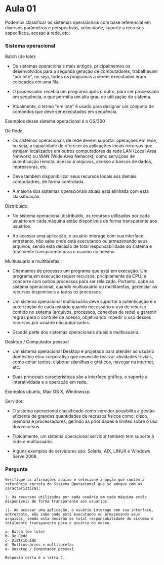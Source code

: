 # Aula 01

Podemos classificar os sistemas operacionais com base referencial em diversos parâmetros e perspectivas, velocidade, suporte a recrusos específicos, acesso à rede, etc.

### Sistema operacional 

Batch (de lote):

- Os sistemas operacionais mais antigos, pricipalmentes os desenvolvidos para a segunda geração de computadores, trabalhavam "por lote", ou seja, todos os programas a serem executados eram colocados em uma fila.

- O processador recebia um programa após o outro, para ser processado em sequência, o que permitia um alto grau de utilização do sistema.

- Atualmente, o termo "em lote" é usado para designar um conjunto de comandos que deve ser executados em sequência.

Exemplos desse sistema operacional é o OS/360


De Rede:

- Os sistemas operacionais de rede devem suportar operações em rede, ou seja, a capacidade de oferecer às aplicações locais recursos que estejam localizados em outros computadores da rede LAN (Local Area Network) ou WAN (Wide Area Network), como serviçoes de autenticação remota, acesso a arquivos, acesso a bancos de dados, impressoras, etc.

- Deve também disponibilizar seus recursos locais aos demais computadres, de forma controlada.

- A maioria dos sistemas operacionais atuais está alinhada com esta classificação.

Distribuído:

- No sistema operacional distribuído, os recursos utilizados por cada usuário em cada máquina estão disponíveis de forma transparente aos usuários.

- Ao acessar uma aplicação, o usuário interage com sua interface, entretanto, não sabe onde está executando ou armazenando seus arquivos, sendo esta decisão de total responsabilidade do sistema e totalmente transparente para o usuário do mesmo.

Multiusuário e multitarefas:

- Chamamos de processo um programa que está em execução. Um programa em execução requer recursos, priciplamente da CPU, e concorre com outros processos para ser relaizado. Portanto, cabe ao sistema operacional, quando multiusuário ou multitarefas, gerenciar os recursos dispomíveis a todos os processos.

- Um sistema operacional multiusuário deve suportar a autenticação e a autorização de cada usuário quando necessário o uso de resurso contido  no sistema (arquivos, processos, conexões de rede) e garantir regras para o controle de acesso, objetivando impedir  o uso desses recursos por usuário não autorizados.

-  Grande parte dos sistemas operacionais atuais é multiusuário.

Desktop / Computador pessoal

- Um sistema operacional Desktop é projetado para atender ao usuário doméstico e/ou corporativo que necessite realizar atividades triviais, como editar textos, elaborar planilhas e gráficos, navegar na internet, etc.

- Suas principais características são a interface gráfica, o suporte à interatividade e a operação em rede.

Exemplos ubuntu, Mac OS X, Windowsxp.

Servidor:

- O sistema operacional classificado como servidor possibilita a gestão eficiente de grandes quantidades de recrusos físicos como: disco, memória e processadores, gerindo as prioridades e limites sobre o uso dos recursos.

- Tipicamente, um sistema operacional servidor também tem suporte à rede e multiusuário.

- Alguns exemplos de servidores são: Solaris, AIX, LINUX e Windows Serve 2008.

### Pergunta

    Verifique as afirmações abaixo e selecione a opção que contém a referência correta do Sistema Operacional que se adequa com as características:

    |- Os recursos utilizados por cada usuário em cada máquina estão disponíveis de forma transparente aos usuários. 

    ||- Ao acessar uma aplicação, o usuário interage com sua interface, entretanto, não sabe onde está executando ou armazenando seus arquivos, sendo esta decisão de total responsabilidade do sistema e totalmente transparente para o usuário do mesmo. 

    a- Batch (de lote)
    b- De Rede
    c- Distribuído
    d- Multiusuários e multitarefas
    e- Desktop / Computador pessoal

    Resposta certa é a letra C.
